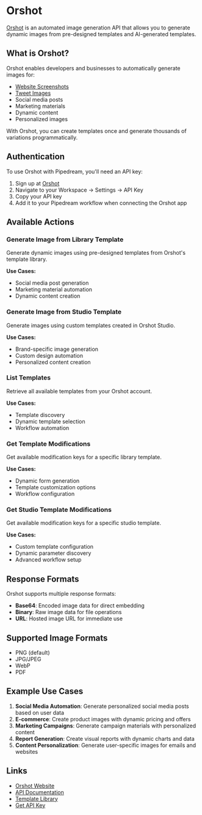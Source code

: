 # Orshot

[Orshot](https://orshot.com) is an automated image generation API that allows you to generate dynamic images from pre-designed templates and AI-generated templates.

## What is Orshot?

Orshot enables developers and businesses to automatically generate images for:

- [Website Screenshots](https://orshot.com/templates/website-screenshot)
- [Tweet Images](https://orshot.com/templates/tweet-image)
- Social media posts
- Marketing materials
- Dynamic content
- Personalized images

With Orshot, you can create templates once and generate thousands of variations programmatically.

## Authentication

To use Orshot with Pipedream, you'll need an API key:

1. Sign up at [Orshot](https://orshot.com)
2. Navigate to your Workspace → Settings → API Key
3. Copy your API key
4. Add it to your Pipedream workflow when connecting the Orshot app

## Available Actions

### Generate Image from Library Template

Generate dynamic images using pre-designed templates from Orshot's template library.

**Use Cases:**

- Social media post generation
- Marketing material automation
- Dynamic content creation

### Generate Image from Studio Template

Generate images using custom templates created in Orshot Studio.

**Use Cases:**

- Brand-specific image generation
- Custom design automation
- Personalized content creation

### List Templates

Retrieve all available templates from your Orshot account.

**Use Cases:**

- Template discovery
- Dynamic template selection
- Workflow automation

### Get Template Modifications

Get available modification keys for a specific library template.

**Use Cases:**

- Dynamic form generation
- Template customization options
- Workflow configuration

### Get Studio Template Modifications

Get available modification keys for a specific studio template.

**Use Cases:**

- Custom template configuration
- Dynamic parameter discovery
- Advanced workflow setup

## Response Formats

Orshot supports multiple response formats:

- **Base64**: Encoded image data for direct embedding
- **Binary**: Raw image data for file operations
- **URL**: Hosted image URL for immediate use

## Supported Image Formats

- PNG (default)
- JPG/JPEG
- WebP
- PDF

## Example Use Cases

1. **Social Media Automation**: Generate personalized social media posts based on user data
2. **E-commerce**: Create product images with dynamic pricing and offers
3. **Marketing Campaigns**: Generate campaign materials with personalized content
4. **Report Generation**: Create visual reports with dynamic charts and data
5. **Content Personalization**: Generate user-specific images for emails and websites

## Links

- [Orshot Website](https://orshot.com)
- [API Documentation](https://orshot.com/docs)
- [Template Library](https://orshot.com/templates)
- [Get API Key](https://orshot.com/workspace)
